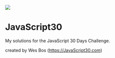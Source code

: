 ﻿![](https://javascript30.com/images/JS3-social-share.png)

# JavaScript30

My solutions for the JavaScript 30 Days Challenge.

created by Wes Bos (https://JavaScript30.com)

